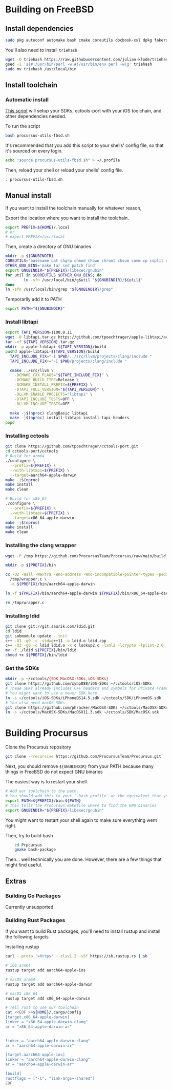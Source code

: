 # Building on FreeBSD

<!-- Building on FreeBSD, much like Linux support, is made possible with [cctools-port](https://github.com/tpoechtrager/cctools-port). To setup Procursus on FreeBSD -->

## Install dependencies

```sh
sudo pkg autoconf automake bash cmake coreutils docbook-xsl dpkg fakeroot findutils gettext git gmake gnugrep gnupg gsed gtar libtool ncurses openssl patch perl5 pkgconf po4a python39 wget zstd
```

You'll also need to install `triehash`

```sh
wget -O triehash https://raw.githubusercontent.com/julian-klode/triehash/main/triehash.pl
gsed -i 's|#!/usr/bin/perl -w|#!/usr/bin/env perl -w|g' triehash
sudo mv triehash /usr/local/bin
```

## Install toolchain

### Automatic install

[This script](https://gist.github.com/asdfugil/71cdfca5aa1bc0d59de06518cd1c530c) will setup your SDKs, cctools-port with your iOS toolchain, and other dependencies needed.

To run the script

```sh
bash procursus-utils-fbsd.sh
```

It's recommended that you add this script to your shells' config file, so that it's sourced on every login.

```sh
echo "source procursus-utils-fbsd.sh" > ~/.profile
```

Then, reload your shell or reload your shells' config file.

```sh
. procursus-utils-fbsd.sh
```

## Manual install

If you want to install the toolchain manually for whatever reason,

Export the location where you want to install the toolchain.

```bash
export PREFIX=${HOME}/.local
# or
# export PREFIX=/usr/local
```

Then, create a directory of GNU binaries

```bash
mkdir -p ${GNUBINDIR}
COREUTILS='basename cat chgrp chmod chown chroot cksum comm cp csplit cut date dd df dir dircolors dirname du echo env expand expr factor false fmt fold groups head hostid hostname id install join kill link ln logname ls md5sum mkdir mkfifo mknod mv nice nl nohup od paste pathchk pinky pr printenv printf ptx pwd readlink rm rmdir seq sha1sum shred sleep sort split stat stty su sum sync tac tail tee test touch tr true tsort tty uname unexpand uniq unlink uptime users vdir wc who whoami yes'
OTHER_GNU_BINS='make tar sed patch find'
export GNUBINDIR="${PREFIX}/libexec/gnubin"
for util in $COREUTILS $OTHER_GNU_BINS; do
        ln -sfn /usr/local/bin/g$util "${GNUBINDIR}/${util}" 
done
ln -sfn /usr/local/bin/grep "${GNUBINDIR}/grep"
```

Temporarily add it to PATH

```bash
export PATH="${GNUBINDIR}"
```

### Install libtapi

```bash
export TAPI_VERSION=1100.0.11
wget -O libtapi.tar.gz https://github.com/tpoechtrager/apple-libtapi/archive/refs/heads/${TAPI_VERSION}.tar.gz
tar -xf ${TAPI_VERSION}.tar.gz
mkdir -p apple-libtapi-${TAPI_VERSION}/build
pushd apple-libtapi-${TAPI_VERSION}/build
  TAPI_INCLUDE_FIX="-I $PWD/../src/llvm/projects/clang/include "
  TAPI_INCLUDE_FIX+="-I $PWD/projects/clang/include "

  cmake ../src/llvm \
    -DCMAKE_CXX_FLAGS="${TAPI_INCLUDE_FIX}" \
    -DCMAKE_BUILD_TYPE=Release \
    -DCMAKE_INSTALL_PREFIX=${PREFIX} \
    -DTAPI_FULL_VERSION="${TAPI_VERSION}" \
    -DLLVM_ENABLE_PROJECTS="libtapi" \
    -DTAPI_INCLUDE_TESTS=OFF \
    -DLLVM_INCLUDE_TESTS=OFF

  make -j$(nproc) clangBasic libtapi
  make -j$(nproc) install-libtapi install-tapi-headers
popd
```

### Installing cctools

```bash
git clone https://github.com/tpoechtrager/cctools-port.git
cd cctools-port/cctools
# Build for arm64
./configure \
  --prefix=${PREFIX} \
  --with-libtapi=${PREFIX} \
  --target=aarch64-apple-darwin
make -j$(nproc)
make install
make clean

# Build for x86_64
./configure \
  --prefix=${PREFIX} \
  --with-libtapi=${PREFIX} \
  --target=x86_64-apple-darwin
make -j$(nproc)
make install
make clean
```

### Installing the clang wrapper

```bash
wget -P /tmp https://github.com/ProcursusTeam/Procursus/raw/main/build_tools/wrapper.c

mkdir -p ${PREFIX}/bin

cc -O2 -Wall -Wextra -Wno-address -Wno-incompatible-pointer-types -pedantic \
  /tmp/wrapper.c \
  -o ${PREFIX}/bin/aarch64-apple-darwin

ln -f ${PREFIX}/bin/aarch64-apple-darwin ${PREFIX}/bin/x86_64-apple-darwin

rm /tmp/wrapper.c
```

### Installing ldid

```bash
git clone git://git.saurik.com/ldid.git
cd ldid
git submodule update --init
c++ -O3 -g0 -c -std=c++11 -o ldid.o ldid.cpp
c++ -O3 -g0 -o ldid ldid.o -x c lookup2.c -lxml2 -lcrypto -lplist-2.0
mv -f ./ldid ${PREFIX}/bin/ldid
chmod +x ${PREFIX}/bin/ldid
```

### Get the SDKs

```bash
mkdir -p ~/cctools/{SDK,MacOSX-SDKs,iOS-SDKs}
git clone https://github.com/xybp888/iOS-SDKs ~/cctools/iOS-SDKs
# Theae SDKs already includes C++ headers and symbols for Private Frameworks, so you can use them as-is.
# You might want to use a newer SDK here
ln -s ~/cctools/iOS-SDKs/iPhoneOS14.5.sdk ~/cctools/SDK/iPhoneOS.sdk
# You also need macOS SDKs
git clone https://github.com/phracker/MacOSX-SDKs ~/cctools/MacOSX-SDKs
ln -s ~/cctools/MacOSX-SDKs/MacOSX11.3.sdk ~/cctools/SDK/MacOSX.sdk 
```

# Building Procursus

Clone the Procursus repository

```sh
git clone --recursive https://github.com/ProcursusTeam/Procursus.git
```

Next, you should remove `${GNUBINDIR}` from your PATH because many things in FreeBSD do not expect GNU binaries

The easiest way is to restart your shell.

```bash
# Add our toolchain to the path.
# You should add this to your `.bash_profile` or the equivalent that your shell uses.
export PATH=${PREFIX}/bin:${PATH}
# This tells the Procursus makefile where to find the GNU binaries
export GNUBINDIR="${PREFIX}/libexec/gnubin"
```

You might want to restart your shell again to make sure everything went right.

Then, try to build bash

```bash
    cd Prpcursus
    gmake bash-package
```

Then... well technically you are done. However, there are a few things that might find useful.

## Extras

### Building Go Packages

Currently unsupported.

### Building Rust Packages

If you want to build Rust packages, you'll need to install rustup and install the following targets

Installing rustup

```bash
curl --proto '=https' --tlsv1.2 -sSf https://sh.rustup.rs | sh

# iOS arm64
rustup target add aarch64-apple-ios

# macOS arm64
rustup target add aarch64-apple-darwin

# macOS x86_64
rustup target add x86_64-apple-darwin

# Tell rust to use our toolchain
cat <<EOF >>${HOME}/.cargo/config
[target.x86_64-apple-darwin]
linker = "x86_64-apple-darwin-clang"
ar = "x86_64-apple-darwin-ar"

                                                                                        [target.aarch64-apple-darwin]
linker = "aarch64-apple-darwin-clang"
ar = "aarch64-apple-darwin-ar"

[target.aarch64-apple-ios]
linker = "aarch64-apple-darwin-clang"
ar = "aarch64-apple-darwin-ar"

[build]
rustflags = ["-C", "link-args=-shared"]
EOF
```

